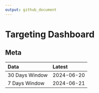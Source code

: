 ```yaml
---
output: github_document
---
```


# Targeting Dashboard



## Meta


|Data           |Latest     |
|:--------------|:----------|
|30 Days Window |2024-06-20 |
|7 Days Window  |2024-06-21 |
